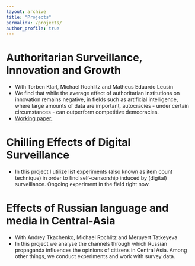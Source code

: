 ```yaml
---
layout: archive
title: "Projects"
permalink: /projects/
author_profile: true
---
```

Authoritarian Surveillance, Innovation and Growth
======
* With Torben Klarl, Michael Rochlitz and Matheus Eduardo Leusin
* We find that while the average effect of authoritarian institutions on innovation remains negative, in fields such as artificial intelligence, where large amounts of data are important, autocracies - under certain circumstances - can outperform competitive democracies.
* <u><a href="https://dkarpa.github.io/files/Klarl%20et%20al%202023%20-%20Authoritarian%20Surveillance,%20Innovation%20and%20Growth.pdf">Working paper</a>.</u>


Chilling Effects of Digital Surveillance
======
* In this project I utilize list experiments (also known as item count technique) in order to find self-censorship induced by (digital) surveillance. Ongoing experiment in the field right now.

Effects of Russian language and media in Central-Asia
======
* With Andrey Tkachenko, Michael Rochlitz and Meruyert Tatkeyeva
* In this project we analyse the channels through which Russian propaganda influences the opinions of citizens in Central Asia. Among other things, we conduct experiments and work with survey data.